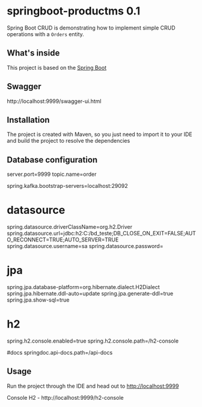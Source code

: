 # springboot-productms 0.1

Spring Boot CRUD is demonstrating how to implement simple CRUD operations with a `Orders` entity.

## What's inside 
This project is based on the [Spring Boot](http://projects.spring.io/spring-boot/)

## Swagger
 
http://localhost:9999/swagger-ui.html
 

## Installation 
The project is created with Maven, so you just need to import it to your IDE and build the project to resolve the dependencies

## Database configuration 

server.port=9999
topic.name=order

spring.kafka.bootstrap-servers=localhost:29092


# datasource
spring.datasource.driverClassName=org.h2.Driver
spring.datasource.url=jdbc:h2:C:/bd_teste;DB_CLOSE_ON_EXIT=FALSE;AUTO_RECONNECT=TRUE;AUTO_SERVER=TRUE
spring.datasource.username=sa
spring.datasource.password=

# jpa
spring.jpa.database-platform=org.hibernate.dialect.H2Dialect
spring.jpa.hibernate.ddl-auto=update
spring.jpa.generate-ddl=true
spring.jpa.show-sql=true

# h2
spring.h2.console.enabled=true
spring.h2.console.path=/h2-console

#docs
springdoc.api-docs.path=/api-docs

## Usage 
Run the project through the IDE and head out to [http://localhost:9999](http://localhost:9999)

Console H2 - http://localhost:9999/h2-console
